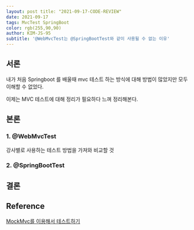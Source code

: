 ```yaml
---
layout: post title: "2021-09-17-CODE-REVIEW"
date: 2021-09-17 
tags: MvcTest SpringBoot
color: rgb(255,90,90)
author: KIM-JS-95 
subtitle: '@WebMvcTest는 @SpringBootTest와 같이 사용될 수 없는 이유'
---
```


## 서론

내가 처음 Springboot 를 배울때 mvc 테스트 하는 방식에 대해 방법이 많았지만  모두 이해할 수 없었다.

이제는 MVC 테스트에 대해 정리가 필요하다 느껴 정리해본다.

## 본론

### 1. @WebMvcTest
 강사별로 사용하는 테스트 방법을 가져와 비교할 것


### 2. @SpringBootTest

## 결론


## Reference
[MockMvc를 이용해서 테스트하기](https://elevatingcodingclub.tistory.com/61)